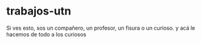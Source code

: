 ﻿# trabajos-utn

Si ves esto, sos un compañero, un profesor, un fisura o un curioso. y acá le hacemos de todo a los curiosos